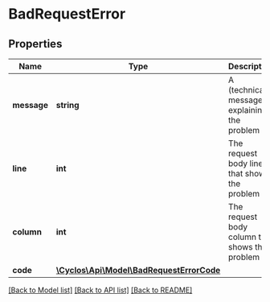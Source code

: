 # BadRequestError

## Properties
Name | Type | Description | Notes
------------ | ------------- | ------------- | -------------
**message** | **string** | A (technical) message explaining the problem | [optional] 
**line** | **int** | The request body line that shows the problem | [optional] 
**column** | **int** | The request body column that shows the problem | [optional] 
**code** | [**\Cyclos\Api\Model\BadRequestErrorCode**](BadRequestErrorCode.md) |  | [optional] 

[[Back to Model list]](../../README.md#documentation-for-models) [[Back to API list]](../../README.md#documentation-for-api-endpoints) [[Back to README]](../../README.md)

